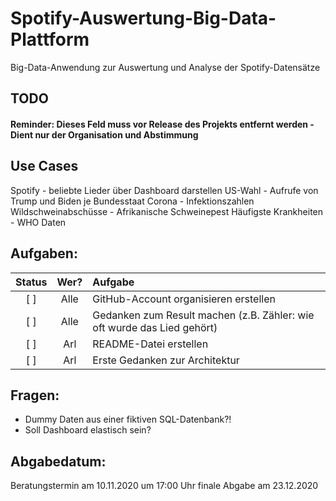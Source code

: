 # Spotify-Auswertung-Big-Data-Plattform
Big-Data-Anwendung zur Auswertung und Analyse der Spotify-Datensätze

## TODO
#### Reminder: Dieses Feld muss vor Release des Projekts entfernt werden - Dient nur der Organisation und Abstimmung

## Use Cases
Spotify - beliebte Lieder über Dashboard darstellen
US-Wahl - Aufrufe von Trump und Biden je Bundesstaat
Corona - Infektionszahlen
Wildschweinabschüsse - Afrikanische Schweinepest
Häufigste Krankheiten - WHO Daten

## Aufgaben:
| Status | Wer? | Aufgabe |
| :----: | :--: | :------ |
| [ ] | Alle | GitHub-Account organisieren erstellen |
| [ ] | Alle | Gedanken zum Result machen (z.B. Zähler: wie oft wurde das Lied gehört) |
| [ ] | Arl | README-Datei erstellen |
| [ ] | Arl | Erste Gedanken zur Architektur |

## Fragen: 
- Dummy Daten aus einer fiktiven SQL-Datenbank?!
- Soll Dashboard elastisch sein?

## Abgabedatum:
Beratungstermin am 10.11.2020 um 17:00 Uhr
finale Abgabe am 23.12.2020
